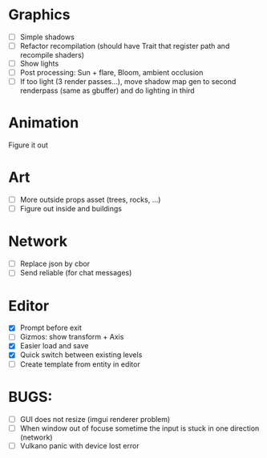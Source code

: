
# Graphics
- [ ] Simple shadows
- [ ] Refactor recompilation (should have Trait that register path and recompile shaders)
- [ ] Show lights
- [ ] Post processing: Sun + flare, Bloom, ambient occlusion
- [ ] If too light (3 render passes...), move shadow map gen to second renderpass (same as gbuffer) and do lighting in third 

# Animation
Figure it out

# Art
- [ ] More outside props asset (trees, rocks, ...)
- [ ] Figure out inside and buildings

# Network
- [ ] Replace json by cbor
- [ ] Send reliable (for chat messages)

# Editor
- [X] Prompt before exit
- [ ] Gizmos: show transform + Axis
- [X] Easier load and save
- [X] Quick switch between existing levels
- [ ] Create template from entity in editor

# BUGS:
- [ ] GUI does not resize (imgui renderer problem)
- [ ] When window out of focuse sometime the input is stuck in one direction (network)
- [ ] Vulkano panic with device lost error 
